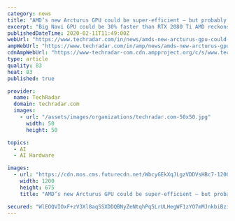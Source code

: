 ```yaml
---
category: news
title: "AMD’s new Arcturus GPU could be super-efficient – but probably won’t trouble Nvidia"
excerpt: "Big Navi GPU could be 30% faster than RTX 2080 Ti AMD reckons it can ... this is a GPU aimed at data center and heavyweight compute usage – the likes of AI applications – but seemingly we’re looking at something of a beast of a card with a 1,090MHz ..."
publishedDateTime: 2020-02-11T11:49:00Z
webUrl: "https://www.techradar.com/in/news/amds-new-arcturus-gpu-could-be-super-efficient-but-probably-wont-trouble-nvidia"
ampWebUrl: "https://www.techradar.com/in/amp/news/amds-new-arcturus-gpu-could-be-super-efficient-but-probably-wont-trouble-nvidia"
cdnAmpWebUrl: "https://www-techradar-com.cdn.ampproject.org/c/s/www.techradar.com/in/amp/news/amds-new-arcturus-gpu-could-be-super-efficient-but-probably-wont-trouble-nvidia"
type: article
quality: 83
heat: 83
published: true

provider:
  name: TechRadar
  domain: techradar.com
  images:
    - url: "/assets/images/organizations/techradar.com-50x50.jpg"
      width: 50
      height: 50

topics:
  - AI
  - AI Hardware

images:
  - url: "https://cdn.mos.cms.futurecdn.net/WbcyGEkXqJLgzVDDVsHBc7-1200-80.jpg"
    width: 1200
    height: 675
    title: "AMD’s new Arcturus GPU could be super-efficient – but probably won’t trouble Nvidia"

secured: "WlEOQVIOxF+zV3Xl8aqSSXDDQBNyZeNtqhPq5LrULHegWF1zYO7mMJnkbiBziziEBJvCCB91nhaO89bVUvVF53m1sgwG8/Gg3PYFzQyx4UIKk4qZEZyGM4w7YLg1JUq394DII+aUjhcJtpvJOOIWgXN1zx7B+J5+i5hl5rUE/u9CD83a9FJfYHDUW2mL3giLRiuwE0gHduIeyqRX0/NJ8SeDTA68dQGlxL/+xv/q5BFeQ6dIVsJdoX/g6W5RC9hEKFYb2Hf4SfAzUq6LKTZvjZHHI2IpRCj5PxIfcmG6i8s/8oH8CahlDbnrTvR+m8XZ;HeamvH/D+Tlg/E9Kh6AZJg=="
---
```


